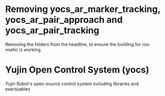 # Removing yocs_ar_marker_tracking, yocs_ar_pair_approach and yocs_ar_pair_tracking
Removing the folders from the headline, to ensure the building for ros-noetic is working.

Yujin Open Control System (yocs)
================================

Yujin Robot's open-source control system including libraries and exectuables
